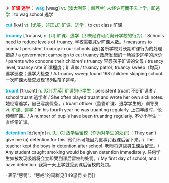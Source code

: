 ☀ <font color="red">**旷课 逃学：**</font>
<font color="sky blue">**wag**</font> [wæɡ] 
<font color="rgb(227, 108, 9)">vt. [澳大利亚；新西兰] 未经许可而不去上学，即逃学：</font>to wag school 逃学

<font color="sky blue">**cut**</font> [kʌt] 
<font color="rgb(227, 108, 9)">vt. [尤美，非正式] 旷课，逃学：</font>to cut class 旷课
           
<font color="sky blue">**truancy**</font> [ˈtru:ənsi]
<font color="rgb(227, 108, 9)">n. [U] 旷课、逃学（即未经许可而离开学校的行为）：</font>Schools need to reduce levels of truancy. 学校需要减少旷课人数。/ measures to combat persistent truancy in our schools 我们各所学校对长期旷课行为的处理措施 / a government campaign to cut truancy 政府发起的一场减少逃学的运动 / parents who condone their children's truancy 容忍孩子旷课的父母 / truancy level, truancy rate 旷课程度；旷课率 / truancy patrol, truancy sweep（均英）逃学巡查；逃学大检查 / A truancy sweep found 168 children skipping school. 一次旷课大检查发现168名孩子逃学。
                      
<font color="sky blue">**truant**</font> [ˈtru:ənt]
<font color="rgb(227, 108, 9)">n. [C] [尤英] 旷课的小学生：</font>persistent truant 不断旷课者 / school truant 逃学者 / She often played truant and wrote her own sick notes. 她经常逃学，自己写病假条。/ truant officer（监管旷课、逃学学生的）训导员 <font color="rgb(227, 108, 9)">vi. 旷课、逃学：</font>In his fourth year he was truanting regularly. 上四年级时，他频频旷课。/ A number of pupils have been truanting regularly. 不少小学生一直经常旷课。

<font color="sky blue">**detention**</font> [dɪˈtenʃn]
<font color="rgb(227, 108, 9)">n. [U, C] 放学后留校（作为对学生的处罚）：</font>They can't give me (a) detention for this. 他们不可能因为这事罚我课后留下来。/ The teacher kept the boys in detention after school. 老师将这些男生课后留堂。/ Any student caught smoking would be given detention immediately. 任何学生如被发现吸烟将会立即受到课后留校的处罚。/ My first day of school, and I have detention. 我第一天上学就受到课后留校的处罚。

· 表示“惩罚”、“惩戒”的词群见[[49惩罚 处罚]]
